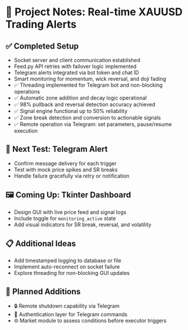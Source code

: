 # 🧠 Project Notes: Real-time XAUUSD Trading Alerts

## ✅ Completed Setup
- Socket server and client communication established
- Feed.py API retries with failover logic implemented
- Telegram alerts integrated via bot token and chat ID
- Smart monitoring for momentum, wick reversal, and doji fading
- ✅ Threading implemented for Telegram bot and non-blocking operations
- ✅ Automatic zone addition and decay logic operational
- ✅ 98% pullback and reversal detection accuracy achieved
- ✅ Signal engine functional up to 50% reliability
- ✅ Zone break detection and conversion to actionable signals
- ✅ Remote operation via Telegram: set parameters, pause/resume execution

## 🔁 Next Test: Telegram Alert
- Confirm message delivery for each trigger
- Test with mock price spikes and SR breaks
- Handle failure gracefully via retry or notification

## 🖼 Coming Up: Tkinter Dashboard
- Design GUI with live price feed and signal logs
- Include toggle for `monitoring_active` state
- Add visual indicators for SR break, reversal, and volatility

## 📋 Additional Ideas
- Add timestamped logging to database or file
- Implement auto-reconnect on socket failure
- Explore threading for non-blocking GUI updates

## 🚧 Planned Additions
- 🔒 Remote shutdown capability via Telegram
- 🔐 Authentication layer for Telegram commands
- 🌐 Market module to assess conditions before executor triggers